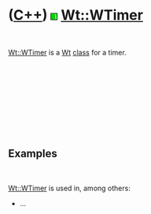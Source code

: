 



 

 

 

 

 

([C++](Cpp.md)) ![Wt](PicWt.png) [Wt::WTimer](CppWTimer.md)
=============================================================

 

[Wt::WTimer](CppWTimer.md) is a [Wt](CppWt.md) [class](CppClass.htm)
for a timer.

 

 

 

 

 

Examples
--------

 

[Wt::WTimer](CppWTimer.md) is used in, among others:

-   ...

 

 

 

 

 





 



